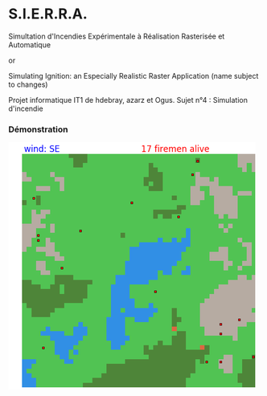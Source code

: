 # S.I.E.R.R.A.
Simultation d'Incendies Expérimentale à Réalisation Rasterisée et Automatique

or

Simulating Ignition: an Especially Realistic Raster Application (name subject to changes)

Projet informatique IT1 de hdebray, azarz et Ogus.
Sujet n°4 : Simulation d'incendie

### Démonstration

![code/demo.gif](code/demo.gif "Démonstration")
